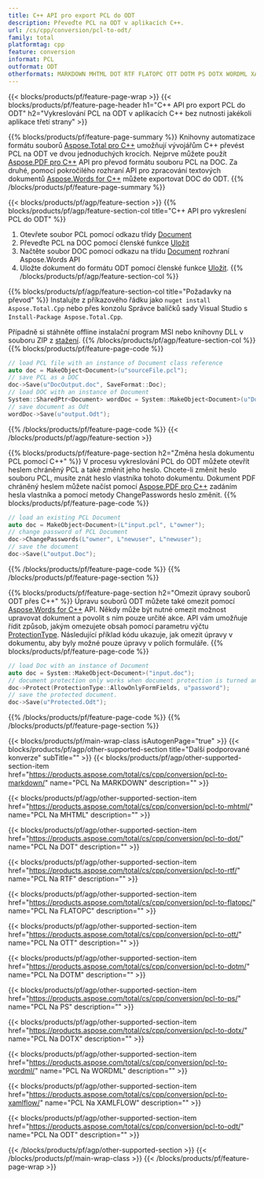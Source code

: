 ```yaml
---
title: C++ API pro export PCL do ODT
description: Převeďte PCL na ODT v aplikacích C++.
url: /cs/cpp/conversion/pcl-to-odt/
family: total
platformtag: cpp
feature: conversion
informat: PCL
outformat: ODT
otherformats: MARKDOWN MHTML DOT RTF FLATOPC OTT DOTM PS DOTX WORDML XAMLFLOW DOCM
---
```

{{< blocks/products/pf/feature-page-wrap >}}
{{< blocks/products/pf/feature-page-header h1="C++ API pro export PCL do ODT" h2="Vykreslování PCL na ODT v aplikacích C++ bez nutnosti jakékoli aplikace třetí strany" >}}

{{% blocks/products/pf/feature-page-summary %}}
Knihovny automatizace formátu souborů [Aspose.Total pro C++](https://products.aspose.com/total/cpp/) umožňují vývojářům C++ převést PCL na ODT ve dvou jednoduchých krocích. Nejprve můžete použít [Aspose.PDF pro C++](https://products.aspose.com/pdf/cpp/) API pro převod formátu souboru PCL na DOC. Za druhé, pomocí pokročilého rozhraní API pro zpracování textových dokumentů [Aspose.Words for C++](https://products.aspose.com/words/cpp/) můžete exportovat DOC do ODT. 
{{% /blocks/products/pf/feature-page-summary  %}}

{{< blocks/products/pf/agp/feature-section >}}
{{% blocks/products/pf/agp/feature-section-col title="C++ API pro vykreslení PCL do ODT" %}}
1. Otevřete soubor PCL pomocí odkazu třídy [Document](https://reference.aspose.com/pdf/cpp/class/aspose.pdf.document)
2. Převeďte PCL na DOC pomocí členské funkce [Uložit](https://reference.aspose.com/pdf/cpp/class/aspose.pdf.document#adb8061c585440fde49c1263e68837f01)
3. Načtěte soubor DOC pomocí odkazu na třídu [Document](https://reference.aspose.com/words/cpp/class/aspose.words.document) rozhraní Aspose.Words API
4. Uložte dokument do formátu ODT pomocí členské funkce [Uložit](https://reference.aspose.com/words/cpp/class/aspose.words.document#save_stream_saveformat).
{{% /blocks/products/pf/agp/feature-section-col %}}

{{% blocks/products/pf/agp/feature-section-col title="Požadavky na převod" %}}
Instalujte z příkazového řádku jako ```nuget install Aspose.Total.Cpp``` nebo přes konzolu Správce balíčků sady Visual Studio s ```Install-Package Aspose.Total.Cpp```.

Případně si stáhněte offline instalační program MSI nebo knihovny DLL v souboru ZIP z [stažení](https://downloads.aspose.com/total/cpp).
{{% /blocks/products/pf/agp/feature-section-col %}}
{{% blocks/products/pf/feature-page-code %}}

```cpp
// load PCL file with an instance of Document class reference
auto doc = MakeObject<Document>(u"sourceFile.pcl");
// save PCL as a DOC 
doc->Save(u"DocOutput.doc", SaveFormat::Doc); 
// load DOC with an instance of Document
System::SharedPtr<Document> wordDoc = System::MakeObject<Document>(u"DocOutput.doc");
// save document as Odt
wordDoc->Save(u"output.Odt");  
```

{{% /blocks/products/pf/feature-page-code %}}
{{< /blocks/products/pf/agp/feature-section >}}

{{% blocks/products/pf/feature-page-section  h2="Změna hesla dokumentu PCL pomocí C++" %}}
V procesu vykreslování PCL do ODT můžete otevřít heslem chráněný PCL a také změnit jeho heslo. Chcete-li změnit heslo souboru PCL, musíte znát heslo vlastníka tohoto dokumentu. Dokument PDF chráněný heslem můžete načíst pomocí [Aspose.PDF pro C++](https://products.aspose.com/pdf/cpp/) zadáním hesla vlastníka a pomocí metody ChangePasswords heslo změnit.
{{% blocks/products/pf/feature-page-code %}}

```cpp
// load an existing PCL Document
auto doc = MakeObject<Document>(L"input.pcl", L"owner");
// change password of PCL Document
doc->ChangePasswords(L"owner", L"newuser", L"newuser");
// save the document
doc->Save(L"output.Doc");
```
{{% /blocks/products/pf/feature-page-code  %}}
{{% /blocks/products/pf/feature-page-section %}}

{{% blocks/products/pf/feature-page-section  h2="Omezit úpravy souborů ODT přes C++" %}}
Úpravu souborů ODT můžete také omezit pomocí [Aspose.Words for C++](https://products.aspose.com/words/cpp/) API. Někdy může být nutné omezit možnost upravovat dokument a povolit s ním pouze určité akce. API vám umožňuje řídit způsob, jakým omezujete obsah pomocí parametru výčtu [ProtectionType](https://reference.aspose.com/words/cpp/namespace/aspose.words#protectiontype). Následující příklad kódu ukazuje, jak omezit úpravy v dokumentu, aby byly možné pouze úpravy v polích formuláře.
{{% blocks/products/pf/feature-page-code %}}

```cpp
// load Doc with an instance of Document
auto doc = System::MakeObject<Document>("input.doc");
// document protection only works when document protection is turned and only editing in form fields is allowed.
doc->Protect(ProtectionType::AllowOnlyFormFields, u"password");
// save the protected document.
doc->Save(u"Protected.Odt");  
```
{{% /blocks/products/pf/feature-page-code  %}}
{{% /blocks/products/pf/feature-page-section %}}

{{< blocks/products/pf/main-wrap-class isAutogenPage="true" >}}
{{< blocks/products/pf/agp/other-supported-section title="Další podporované konverze" subTitle="" >}}
{{< blocks/products/pf/agp/other-supported-section-item href="https://products.aspose.com/total/cs/cpp/conversion/pcl-to-markdown/" name="PCL Na MARKDOWN" description="" >}}

{{< blocks/products/pf/agp/other-supported-section-item href="https://products.aspose.com/total/cs/cpp/conversion/pcl-to-mhtml/" name="PCL Na MHTML" description="" >}}

{{< blocks/products/pf/agp/other-supported-section-item href="https://products.aspose.com/total/cs/cpp/conversion/pcl-to-dot/" name="PCL Na DOT" description="" >}}

{{< blocks/products/pf/agp/other-supported-section-item href="https://products.aspose.com/total/cs/cpp/conversion/pcl-to-rtf/" name="PCL Na RTF" description="" >}}

{{< blocks/products/pf/agp/other-supported-section-item href="https://products.aspose.com/total/cs/cpp/conversion/pcl-to-flatopc/" name="PCL Na FLATOPC" description="" >}}

{{< blocks/products/pf/agp/other-supported-section-item href="https://products.aspose.com/total/cs/cpp/conversion/pcl-to-ott/" name="PCL Na OTT" description="" >}}

{{< blocks/products/pf/agp/other-supported-section-item href="https://products.aspose.com/total/cs/cpp/conversion/pcl-to-dotm/" name="PCL Na DOTM" description="" >}}

{{< blocks/products/pf/agp/other-supported-section-item href="https://products.aspose.com/total/cs/cpp/conversion/pcl-to-ps/" name="PCL Na PS" description="" >}}

{{< blocks/products/pf/agp/other-supported-section-item href="https://products.aspose.com/total/cs/cpp/conversion/pcl-to-dotx/" name="PCL Na DOTX" description="" >}}

{{< blocks/products/pf/agp/other-supported-section-item href="https://products.aspose.com/total/cs/cpp/conversion/pcl-to-wordml/" name="PCL Na WORDML" description="" >}}

{{< blocks/products/pf/agp/other-supported-section-item href="https://products.aspose.com/total/cs/cpp/conversion/pcl-to-xamlflow/" name="PCL Na XAMLFLOW" description="" >}}

{{< blocks/products/pf/agp/other-supported-section-item href="https://products.aspose.com/total/cs/cpp/conversion/pcl-to-odt/" name="PCL Na ODT" description="" >}}


{{< /blocks/products/pf/agp/other-supported-section >}}
{{< /blocks/products/pf/main-wrap-class >}}
{{< /blocks/products/pf/feature-page-wrap >}}